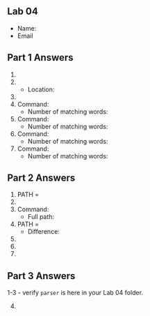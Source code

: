 ## Lab 04

- Name:
- Email

## Part 1 Answers

1. 
2. 
    - Location: 
3. 
4. Command:
    - Number of matching words: 
5. Command:
    - Number of matching words: 
6. Command:
    - Number of matching words: 
7. Command:
    - Number of matching words: 

## Part 2 Answers

1. PATH = 
2. 
3. Command:
    - Full path: 
4. PATH = 
    - Difference: 
5. 
6. 
7. 

## Part 3 Answers

1-3 - verify `parser` is here in your Lab 04 folder.

4. 


